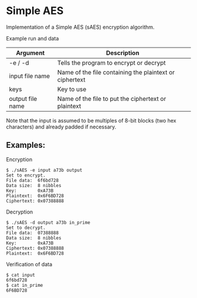Simple AES
==========

Implementation of a Simple AES (sAES) encryption algorithm.


Example run and data

|Argument|Description|
|--------|-----------|
|-e / -d  			| Tells the program to encrypt or decrypt |
|input file name 	| Name of the file containing the plaintext or ciphertext |
|keys 				|	Key to use |
|output file name 	|	Name of the file to put the ciphertext or plaintext |

Note that the input is assumed to be multiples of 8-bit blocks (two hex characters) and already padded if necessary.


Examples:
---------

Encryption

	$ ./sAES -e input a73b output
	Set to encrypt.
	File data:	6f6bd728
	Data size: 	8 nibbles
	Key:		0xA73B
	Plaintext:	0x6F6BD728
	Ciphertext:	0x07388888

Decryption

	$ ./sAES -d output a73b in_prime
	Set to decrypt.
	File data:	07388888
	Data size: 	8 nibbles
	Key:		0xA73B
	Ciphertext:	0x07388888
	Plaintext:	0x6F6BD728

Verification of data

	$ cat input 
	6f6bd728
	$ cat in_prime
	6F6BD728